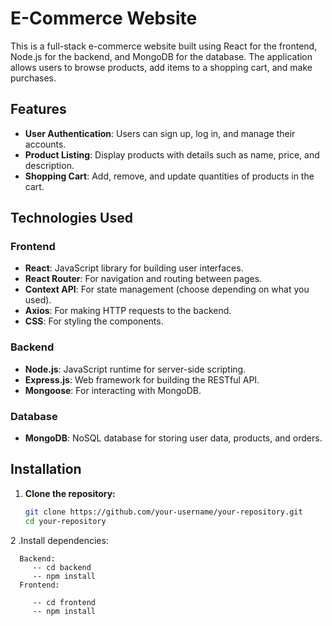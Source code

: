 # E-Commerce Website

This is a full-stack e-commerce website built using React for the frontend, Node.js for the backend, and MongoDB for the database. The application allows users to browse products, add items to a shopping cart, and make purchases.

## Features

- **User Authentication**: Users can sign up, log in, and manage their accounts.
- **Product Listing**: Display products with details such as name, price, and description.
- **Shopping Cart**: Add, remove, and update quantities of products in the cart.


## Technologies Used

### Frontend
- **React**: JavaScript library for building user interfaces.
- **React Router**: For navigation and routing between pages.
- **Context API**: For state management (choose depending on what you used).
- **Axios**: For making HTTP requests to the backend.
- **CSS**: For styling the components.

### Backend
- **Node.js**: JavaScript runtime for server-side scripting.
- **Express.js**: Web framework for building the RESTful API.
- **Mongoose**: For interacting with MongoDB.

### Database
- **MongoDB**: NoSQL database for storing user data, products, and orders.

## Installation

1. **Clone the repository:**
   ```bash
   git clone https://github.com/your-username/your-repository.git
   cd your-repository
2 .Install dependencies:

      Backend:
         -- cd backend
         -- npm install
      Frontend:

         -- cd frontend
         -- npm install

